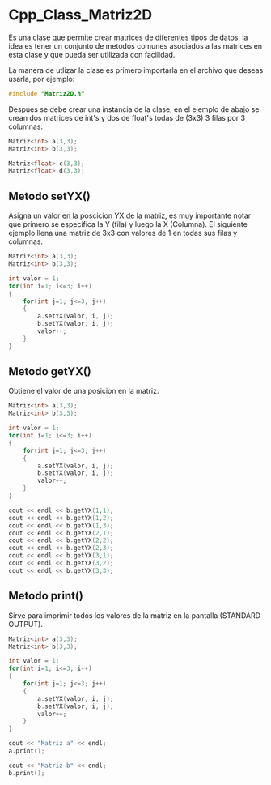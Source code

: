 # Cpp_Class_Matriz2D
Es una clase que permite crear matrices de diferentes tipos de datos, la idea es tener un conjunto de metodos comunes asociados a las matrices en esta clase y que pueda ser utilizada con facilidad.

La manera de utlizar la clase es primero importarla en el archivo que deseas usarla, por ejemplo:
```cpp
#include "Matriz2D.h"
```
Despues se debe crear una instancia de la clase, en el ejemplo de abajo se crean dos matrices de int's y dos de float's todas de (3x3) 3 filas por 3 columnas:
```cpp
Matriz<int> a(3,3);
Matriz<int> b(3,3);

Matriz<float> c(3,3);
Matriz<float> d(3,3);
```

## Metodo setYX()
Asigna un valor en la poscicion YX de la matriz, es muy importante notar que primero se especifica la Y (fila) y luego la X (Columna). El siguiente ejemplo llena una matriz de 3x3 con valores de 1 en todas sus filas y columnas.
```cpp
Matriz<int> a(3,3);
Matriz<int> b(3,3);

int valor = 1;
for(int i=1; i<=3; i++)
{
    for(int j=1; j<=3; j++)
    {
        a.setYX(valor, i, j);
        b.setYX(valor, i, j);
        valor++;
    }
}
```
## Metodo getYX()
Obtiene el valor de una posicion en la matriz.

```cpp
Matriz<int> a(3,3);
Matriz<int> b(3,3);

int valor = 1;
for(int i=1; i<=3; i++)
{
    for(int j=1; j<=3; j++)
    {
        a.setYX(valor, i, j);
        b.setYX(valor, i, j);
        valor++;
    }
}

cout << endl << b.getYX(1,1);
cout << endl << b.getYX(1,2);
cout << endl << b.getYX(1,3);
cout << endl << b.getYX(2,1);
cout << endl << b.getYX(2,2);
cout << endl << b.getYX(2,3);
cout << endl << b.getYX(3,1);
cout << endl << b.getYX(3,2);
cout << endl << b.getYX(3,3);
```
## Metodo print()
Sirve para imprimir todos los valores de la matriz en la pantalla (STANDARD OUTPUT).
```cpp
Matriz<int> a(3,3);
Matriz<int> b(3,3);

int valor = 1;
for(int i=1; i<=3; i++)
{
    for(int j=1; j<=3; j++)
    {
        a.setYX(valor, i, j);
        b.setYX(valor, i, j);
        valor++;
    }
}

cout << "Matriz a" << endl;
a.print();

cout << "Matriz b" << endl;
b.print();
```
